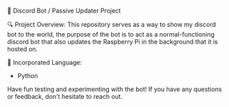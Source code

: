 🤖 Discord Bot / Passive Updater Project

🔍 Project Overview: This repository serves as a way to show my discord bot to the world, 
the purpose of the bot is to act as a normal-functioning discord bot that also updates the Raspberry Pi in the background that it is hosted on.

🚀 Incorporated Language:
- Python
  
Have fun testing and experimenting with the bot! If you have any questions or feedback, don't hesitate to reach out.
